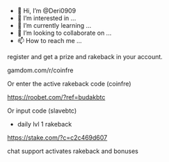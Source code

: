 - 👋 Hi, I’m @Deri0909
- 👀 I’m interested in ...
- 🌱 I’m currently learning ...
- 💞️ I’m looking to collaborate on ...
- 📫 How to reach me ...

<!---
Deri0909/Deri0909 is a ✨ special ✨ repository because its `README.md` (this file) appears on your GitHub profile.
You can click the Preview link to take a look at your changes.
--->


 register and get a prize and rakeback in your account.



gamdom.com/r/coinfre

Or enter the active rakeback code (coinfre)



https://roobet.com/?ref=budakbtc

Or input code (slavebtc)

+ daily lvl 1 rakeback



https://stake.com/?c=c2c469d607

chat support activates rakeback and bonuses
